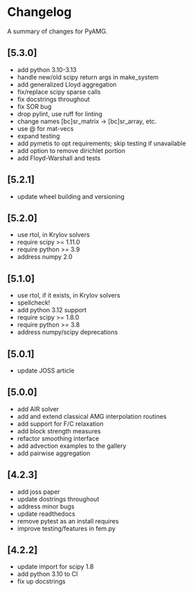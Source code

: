 # Changelog

A summary of changes for PyAMG.

## [5.3.0]
- add python 3.10-3.13
- handle new/old scipy return args in make_system
- add generalized Lloyd aggregation
- fix/replace scipy sparse calls
- fix docstrings throughout
- fix SOR bug
- drop pylint, use ruff for linting
- change names [bc]sr_matrix -> [bc]sr_array, etc.
- use @ for mat-vecs
- expand testing
- add pymetis to opt requirements; skip testing if unavailable
- add option to remove dirichlet portion
- add Floyd-Warshall and tests

## [5.2.1]
- update wheel building and versioning

## [5.2.0]
- use rtol, in Krylov solvers
- require scipy >= 1.11.0
- require python >= 3.9
- address numpy 2.0

## [5.1.0]
- use rtol, if it exists, in Krylov solvers
- spellcheck!
- add python 3.12 support
- require scipy >= 1.8.0
- require python >= 3.8
- address numpy/scipy deprecations

## [5.0.1]
- update JOSS article

## [5.0.0]
- add AIR solver
- add and extend classical AMG interpolation routines
- add support for F/C relaxation
- add block strength measures
- refactor smoothing interface
- add advection examples to the gallery
- add pairwise aggregation

## [4.2.3]
- add joss paper
- update dostrings throughout
- address minor bugs
- update readthedocs
- remove pytest as an install requires
- improve testing/features in fem.py

## [4.2.2]
- update import for scipy 1.8
- add python 3.10 to CI
- fix up docstrings
